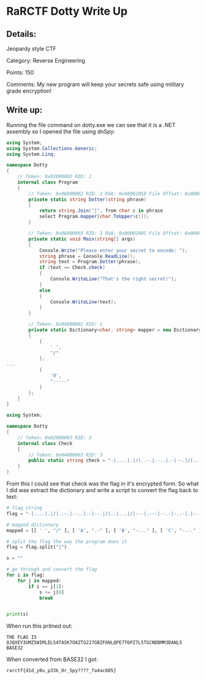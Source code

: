 # RaRCTF Dotty Write Up

## Details:

Jeopardy style CTF

Category: Reverse Engineering

Points: 150

Comments: My new program will keep your secrets safe using military grade encryption!

## Write up:

Running the file command on dotty.exe we can see that it is a .NET assembly so I opened the file using dnSpy:

```c#
using System;
using System.Collections.Generic;
using System.Linq;

namespace Dotty
{
	// Token: 0x02000002 RID: 2
	internal class Program
	{
		// Token: 0x06000002 RID: 2 RVA: 0x00002058 File Offset: 0x00000258
		private static string Dotter(string phrase)
		{
			return string.Join("|", from char c in phrase
			select Program.mapper[char.ToUpper(c)]);
		}

		// Token: 0x06000003 RID: 3 RVA: 0x0000208C File Offset: 0x0000028C
		private static void Main(string[] args)
		{
			Console.Write("Please enter your secret to encode: ");
			string phrase = Console.ReadLine();
			string text = Program.Dotter(phrase);
			if (text == Check.check)
			{
				Console.WriteLine("That's the right secret!");
			}
			else
			{
				Console.WriteLine(text);
			}
		}

		// Token: 0x04000001 RID: 1
		private static Dictionary<char, string> mapper = new Dictionary<char, string>
		{
			{
				' ',
				"/"
			},
...
			{
				'0',
				"-----"
			}
		};
	}
}
```

```c#
using System;

namespace Dotty
{
	// Token: 0x02000003 RID: 3
	internal class Check
	{
		// Token: 0x04000003 RID: 3
		public static string check = "-|....|.|/|..-.|.-..|.-|--.|/|..|...|/|---|.---|--.-|-..-|.|-.--|...--|..-|--|--..|.....|.--|..|--|.-..|.|.-..|.....|....-|-|.-|.....|-.-|--...|---|.-|--..|-|--.|..---|..---|--...|--.|-...|--..|..-.|-....|-.|.-..|--.-|.--.|.|--...|-|-....|.--.|--..|--...|.-..|.....|-|--.|-.-.|-.|-..|-...|--|--|...--|-..|.-|-.|.-..|.....|/|-...|.-|...|.|...--|..---";
	}
}
```

From this I could see that check was the flag in it's encrypted form. So what I did was extract the dictionary and write a script to convert the flag back to text:

```python
# flag string
flag = "-|....|.|/|..-.|.-..|.-|--.|/|..|...|/|---|.---|--.-|-..-|.|-.--|...--|..-|--|--..|.....|.--|..|--|.-..|.|.-..|.....|....-|-|.-|.....|-.-|--...|---|.-|--..|-|--.|..---|..---|--...|--.|-...|--..|..-.|-....|-.|.-..|--.-|.--.|.|--...|-|-....|.--.|--..|--...|.-..|.....|-|--.|-.-.|-.|-..|-...|--|--|...--|-..|.-|-.|.-..|.....|/|-...|.-|...|.|...--|..---"

# mapped dictionary
mapped = [[ ' ', "/" ], [ 'A', ".-" ], [ 'B', "-..." ], [ 'C', "-.-." ], [ 'D', "-.." ], [ 'E', "." ], [ 'F', "..-." ], [ 'G', "--." ], [ 'H', "...." ], [ 'I', ".." ], [ 'J', ".---" ], [ 'K', "-.-" ], [ 'L', ".-.." ], [ 'M', "--" ], [ 'N', "-." ], [ 'O', "---" ], [ 'P', ".--." ], [ 'Q', "--.-" ], [ 'R', ".-." ], [ 'S', "..." ], [ 'T', "-" ], [ 'U', "..-" ], [ 'V', "...-" ], [ 'W', ".--" ], [ 'X', "-..-" ], [ 'Y', "-.--" ], [ 'Z', "--.." ], [ '1', ".----" ], [ '2', "..---" ], [ '3', "...--" ], [ '4', "....-" ], [ '5', "....." ], [ '6', "-...." ], [ '7', "--..." ], [ '8', "---.." ], [ '9', "----." ], [ '0', "-----" ]  ]

# split the flag the way the program does it
flag = flag.split("|")

s = ""

# go through and convert the flag
for i in flag:
	for j in mapped:
		if i == j[1]:
			s += j[0]
			break	


print(s)
```

When run this pritned out:

```
THE FLAG IS OJQXEY3UMZ5WIMLEL54TA5K7OAZTG227GBZF6NLQPE7T6PZ7L5TGCNDBMM3DANL5 BASE32
```

When converted from BASE32 I got:

```
rarctf{d1d_y0u_p33k_0r_5py????_fa4ac605}
```